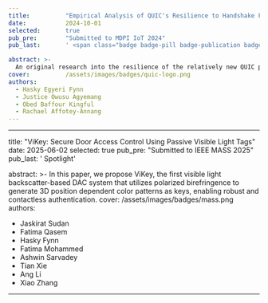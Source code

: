 ```yaml
---
title:          "Empirical Analysis of QUIC's Resilience to Handshake Flood Attacks Including IP Spoofing and IP Flooding Attacks in an IoT Environment"
date:           2024-10-01
selected:       true
pub_pre:        "Submitted to MDPI IoT 2024"
pub_last:       ' <span class="badge badge-pill badge-publication badge-success">Spotlight</span>'

abstract: >-
  An original research into the resilience of the relatively new QUIC protocol in an IoT Environment.
cover:          /assets/images/badges/quic-logo.png
authors:
  - Hasky Egyeri Fynn
  - Justice Owusu Agyemang
  - Obed Baffour Kingful
  - Rachael Affotey-Annang
---
```

---
title:          "ViKey: Secure Door Access Control Using Passive Visible Light Tags"
date:           2025-06-02
selected:       true
pub_pre:        "Submitted to IEEE MASS 2025"
pub_last:       ' <span class="badge badge-pill badge-publication badge-success">Spotlight</span>'

abstract: >-
  In this paper, we propose ViKey, the first visible light backscatter-based DAC system that utilizes polarized birefringence to generate 3D position dependent color patterns as keys, enabling robust and contactless authentication. 
cover:          /assets/images/badges/mass.png
authors:
  - Jaskirat Sudan
  - Fatima Qasem
  - Hasky Fynn
  - Fatima Mohammed
  - Ashwin Sarvadey
  - Tian Xie
  - Ang Li
  - Xiao Zhang
---
